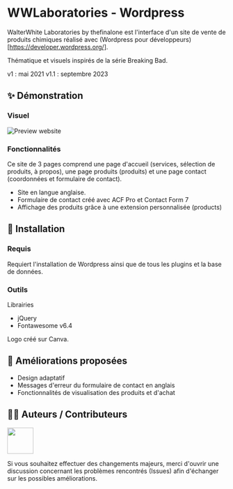 # WWLaboratories - Wordpress

WalterWhite Laboratories by thefinalone est l'interface d'un site de vente de produits chimiques réalisé avec (Wordpress pour développeurs)[https://developer.wordpress.org/].

Thématique et visuels inspirés de la série Breaking Bad.

v1 : mai 2021
v1.1 : septembre 2023

## ✨ Démonstration

### Visuel

![Preview website](https://github.com/LSS-commits/wwlaboratories/blob/main/preview.gif)

### Fonctionnalités 

Ce site de 3 pages comprend une page d'accueil (services, sélection de produits, à propos), une page produits (produits) et une page contact (coordonnées et formulaire de contact).

- Site en langue anglaise.
- Formulaire de contact créé avec ACF Pro et Contact Form 7
- Affichage des produits grâce à une extension personnalisée (products)


## 🔨 Installation

### Requis

Requiert l'installation de Wordpress ainsi que de tous les plugins et la base de données.

### Outils 

Librairies
- jQuery
- Fontawesome v6.4

Logo créé sur Canva.

## 📌 Améliorations proposées

- Design adaptatif
- Messages d'erreur du formulaire de contact en anglais
- Fonctionnalités de visualisation des produits et d'achat

## 🤝🏻 Auteurs / Contributeurs
[<img src="https://github.com/LSS-commits.png" width="60px;"/>](https://github.com/LSS-commits)

Si vous souhaitez effectuer des changements majeurs, merci d'ouvrir une discussion concernant les problèmes rencontrés (Issues) afin d'échanger sur les possibles améliorations. 
